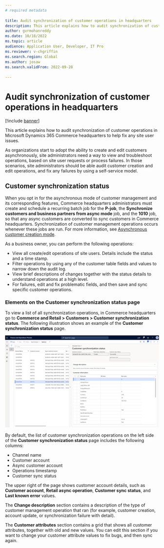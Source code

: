 ```yaml
---
# required metadata

title: Audit synchronization of customer operations in headquarters
description: This article explains how to audit synchronization of customer operations in Microsoft Dynamics 365 Commerce headquarters to help fix any site user issues.
author: gvrmohanreddy
ms.date: 10/18/2022
ms.topic: article
audience: Application User, Developer, IT Pro
ms.reviewer: v-chgriffin
ms.search.region: Global
ms.author: josaw
ms.search.validFrom: 2022-09-28

---
```

# Audit synchronization of customer operations in headquarters

[!include [banner](includes/banner.md)]

This article explains how to audit synchronization of customer operations in Microsoft Dynamics 365 Commerce headquarters to help fix any site user issues.

As organizations start to adopt the ability to create and edit customers asynchronously, site administrators need a way to view and troubleshoot operations, based on site user requests or process failures. In those scenarios, site administrators should be able audit customer creation and edit operations, and fix any failures by using a self-service model.

## Customer synchronization status

When you opt in for the asynchronous mode of customer management and its corresponding features, Commerce headquarters administrators must create and schedule a recurring batch job for the **P-job**, the **Synchronize customers and business partners from async mode** job, and the **1010** job, so that any async customers are converted to sync customers in Commerce headquarters. Synchronization of customer management operations occurs whenever these jobs are run. For more information, see [Asynchronous customer creation mode](async-customer-mode.md).

As a business owner, you can perform the following operations:

- View all create/edit operations of site users. Details include the status and a time stamp.
- Filter operations by using any of the customer table fields and values to narrow down the audit log.
- View brief descriptions of changes together with the status details to understand operations at a high level.
- For failures, edit and fix problematic fields, and then save and sync specific customer operations.

### Elements on the Customer synchronization status page

To view a list of all synchronization operations, in Commerce headquarters go to **Commerce and Retail \> Customers \> Customer synchronization status**. The following illustration shows an example of the **Customer synchronization status** page.

![Customer synchronization status page in Commerce headquarters.](media/D365-Commerce-Customer-Mgmt-Audi-Async-Operations.png)

By default, the list of customer synchronization operations on the left side of the **Customer synchronization status** page includes the following columns:

- Channel name
- Customer account
- Async customer account
- Operations timestamp
- Customer sync status

The upper right of the page shows customer account details, such as **Customer account**, **Retail async operation**, **Customer sync status**, and **Last known error** values.

The **Change description** section contains a description of the type of customer management operation that ran (for example, customer creation, account update, or synchronization failure with detail).

The **Customer attributes** section contains a grid that shows all customer attributes, together with old and new values. You can edit this section if you want to change your customer attribute values to fix bugs, and then sync again.
